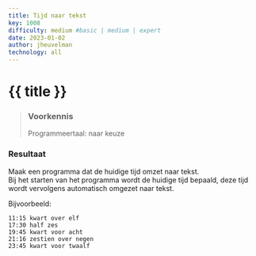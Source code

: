```yaml
---
title: Tijd naar tekst
key: 1008
difficulty: medium #basic | medium | expert
date: 2023-01-02
author: jheuvelman
technology: all
---
```




# {{ title }}

> ### Voorkennis
> Programmeertaal: naar keuze

### Resultaat
Maak een programma dat de huidige tijd omzet naar tekst.  
Bij het starten van het programma wordt de huidige tijd bepaald, deze tijd wordt vervolgens automatisch omgezet naar tekst. 

Bijvoorbeeld:
```shell
11:15 kwart over elf
17:30 half zes
19:45 kwart voor acht
21:16 zestien over negen
23:45 kwart voor twaalf
```
